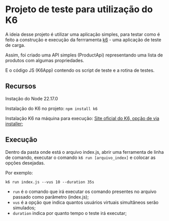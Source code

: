 # Projeto de teste para utilização do K6

A ideia desse projeto é utilizar uma aplicação simples, para testar como é feito a construção e execução da ferrramenta [k6](https://grafana.com/docs/k6/latest/) - uma aplicação de teste de carga.

Assim, foi criado uma API simples (ProductApi) representando uma lista de produtos com algumas propriedades.

E o código JS (K6App) contendo os script de teste e a rotina de testes. 

## Recursos

Instação do Node 22.17.0

Instalação do K6 no projeto: `npm install k6`

Instalação K6 na máquina para execução: [Site oficial do K6, opção de via installer](https://grafana.com/docs/k6/latest/set-up/install-k6/);

## Execução

Dentro da pasta onde está o arquivo index.js, abrir uma ferramenta de linha de comando, executar o comando `k6 run [arquivo_index]` e colocar as opções desejadas.

Por exemplo: 

`k6 run index.js --vus 10 --duration 35s`

- `run` é o comando que irá executar os comando presentes no arquivo passado como parâmetro (index.js);
- `vus` é a opção que indica quantos usuários virtuais simultâneos serão simulados;
- `duration` indica por quanto tempo o teste irá executar;